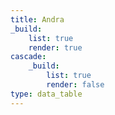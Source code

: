 ```yaml
---
title: Andra
_build:
    list: true
    render: true
cascade:
    _build:
        list: true
        render: false
type: data_table
---
```

